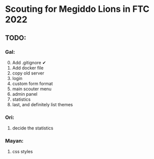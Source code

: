 # Scouting for Megiddo Lions in FTC 2022
## TODO:
### Gal:
0. Add .gitignore ✔
1. Add docker file
2. copy old server
3. login
4. custom form format
5. main scouter menu
6. admin panel
7. statistics
8. last, and definitely list themes
### Ori:
1. decide the statistics
### Mayan:
1. css styles
